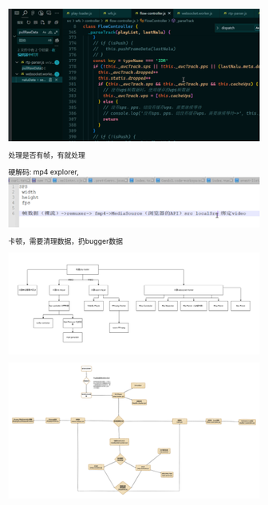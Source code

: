 ![vs代码](./assets/img1.png)


处理是否有帧，有就处理


硬解码:
mp4 explorer, 
![思路](./assets/img2.png)

 卡顿，需要清理数据，扔bugger数据

 ![图1](./assets/image.png)

 ![图2](./assets/image-1.png)